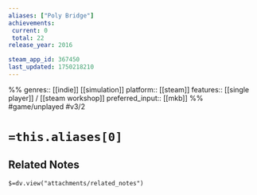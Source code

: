 ```yaml
---
aliases: ["Poly Bridge"]
achievements:
 current: 0
 total: 22
release_year: 2016

steam_app_id: 367450
last_updated: 1750218210
---
```

%%
genres:: [[indie]] [[simulation]]
platform:: [[steam]]
features:: [[single player]] / [[steam workshop]]
preferred_input:: [[mkb]]
%%
#game/unplayed
#v3/2

# `=this.aliases[0]`
## Related Notes
`$=dv.view("attachments/related_notes")`